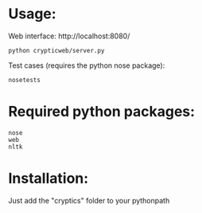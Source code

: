 # Usage:

Web interface: http://localhost:8080/

	python crypticweb/server.py

Test cases (requires the python nose package):

	nosetests

# Required python packages:

	nose
	web
	nltk

# Installation:

Just add the "cryptics" folder to your pythonpath
